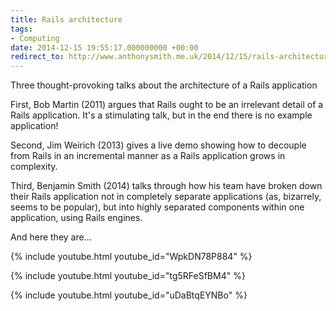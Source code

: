 ```yaml
---
title: Rails architecture
tags:
- Computing
date: 2014-12-15 19:55:17.000000000 +00:00
redirect_to: http://www.anthonysmith.me.uk/2014/12/15/rails-architecture/
---
```

Three thought-provoking talks about the architecture of a Rails application

First, Bob Martin (2011) argues that Rails ought to be an irrelevant detail of a Rails application. It's a stimulating talk, but in the end there is no example application!

Second, Jim Weirich (2013) gives a live demo showing how to decouple from Rails in an incremental manner as a Rails application grows in complexity.

Third, Benjamin Smith (2014) talks through how his team have broken down their Rails application not in completely separate applications (as, bizarrely, seems to be popular), but into highly separated components within one application, using Rails engines.

And here they are...

{% include youtube.html youtube_id="WpkDN78P884" %}

{% include youtube.html youtube_id="tg5RFeSfBM4" %}

{% include youtube.html youtube_id="uDaBtqEYNBo" %}
